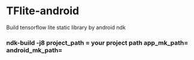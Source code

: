 # TFlite-android
Build tensorflow lite static library  by android ndk
### ndk-build -j8 project_path =  your project path       app_mk_path=        android_mk_path=
